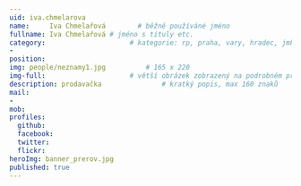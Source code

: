 ```yaml
---
uid: iva.chmelarova
name:     Iva Chmelařová        # běžně používáné jméno
fullname: Iva Chmelařová # jméno s tituly etc.
category:                     # kategorie: rp, praha, vary, hradec, jmk, senat
- 
position:
img: people/neznamy1.jpg          # 165 x 220
img-full:                     # větší obrázek zobrazený na podrobném profilu
description: prodavačka               # kratký popis, max 160 znaků
mail:
- 
mob:         
profiles:
  github:
  facebook:       
  twitter:        
  flickr:       
heroImg: banner_prerov.jpg
published: true
---
```

